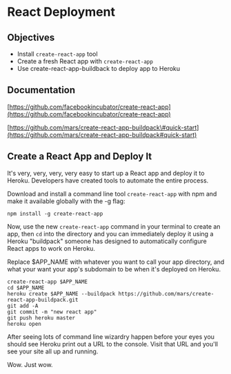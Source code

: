# React Deployment

## Objectives

* Install `create-react-app` tool
* Create a fresh React app with `create-react-app`
* Use create-react-app-buildback to deploy app to Heroku

## Documentation

[https://github.com/facebookincubator/create-react-app](https://github.com/facebookincubator/create-react-app)

[https://github.com/mars/create-react-app-buildpack\#quick-start](https://github.com/mars/create-react-app-buildpack#quick-start)

## Create a React App and Deploy It

It's very, very, very, very easy to start up a React app and deploy it to Heroku. Developers have created tools to automate the entire process.

Download and install a command line tool `create-react-app` with npm and make it available globally with the -g flag:

```text
npm install -g create-react-app
```

Now, use the new `create-react-app` command in your terminal to create an app, then `cd` into the directory and you can immediately deploy it using a Heroku "buildpack" someone has designed to automatically configure React apps to work on Heroku.

Replace $APP\_NAME with whatever you want to call your app directory, and what your want your app's subdomain to be when it's deployed on Heroku.

```text
create-react-app $APP_NAME
cd $APP_NAME
heroku create $APP_NAME --buildpack https://github.com/mars/create-react-app-buildpack.git
git add -A
git commit -m "new react app"
git push heroku master
heroku open
```

After seeing lots of command line wizardry happen before your eyes you should see Heroku print out a URL to the console. Visit that URL and you'll see your site all up and running.

Wow. Just wow.

